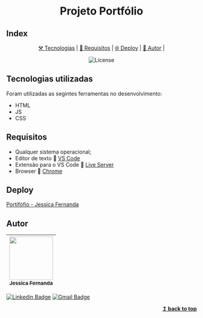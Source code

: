 <h1 align="center">Projeto Portfólio
</h1>

## Index

 <div align="center">

[⚒️ Tecnologias](#tecnologias-utilizadas) |
[📄 Requisitos](#requisitos) |
[🌐 Deploy](#deploy) |
[🙎 Autor](#autor) |

</div>

<p align="center">
 <img  src="https://img.shields.io/static/v1?label=license&message=MIT&color=FF4820&labelColor=052D56" alt="License">

## Tecnologias utilizadas

Foram utilizadas as segintes ferramentas no desenvolvimento:

- HTML
- JS
- CSS

## Requisitos

- Qualquer sistema operacional;
- Editor de texto :link: [VS Code](https://code.visualstudio.com/)
- Extensão para o VS Code :link: [Live Server](https://marketplace.visualstudio.com/items?itemName=ritwickdey.LiveServer)
- Browser :link: [Chrome](https://www.google.pt/intl/pt-PT/chrome/?brand=ISCS&gclid=CjwKCAiAtouOBhA6EiwA2nLKHzAVeY7vzxHKqYQHR9e2iF4Q-UYwVeNg_5CdIuPOs6RF2hbwjslc8xoCK3QQAvD_BwE&gclsrc=aw.ds)

## Deploy

[Portifófio - Jessica Fernanda](https://portifolio-jessicafam.netlify.app/)

## Autor

| [<img src="https://avatars.githubusercontent.com/u/80687429?v=4" width=115><br><sub>Jessica Fernanda</sub>](https://github.com/nandajfa) |
| :--------------------------------------------------------------------------------------------------------------------------------------: |

[![Linkedin Badge](<https://img.shields.io/badge/-Jessica-blue?style=flat-square&logo=Linkedin&logoColor=white&link=https://[https://www.linkedin.com/in/jessica-fernanda-programadora/](https://www.linkedin.com/in/jessica-fernanda-programadora/)>)](https://www.linkedin.com/in/jessica-fernanda-programadora/)
[![Gmail Badge](https://img.shields.io/badge/-nanda.jfa@gmail.com-c14438?style=flat-square&logo=Gmail&logoColor=white&link=mailto:nanda.jfa@gmail.com)](mailto:nanda.jfa@gmail.com)

<div align="right">
  <b><a href="#index">↥ back to top</a></b>
</div>
